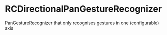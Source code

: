 RCDirectionalPanGestureRecognizer
=================================

PanGestureRecognizer that only recognises gestures in one (configurable) axis
